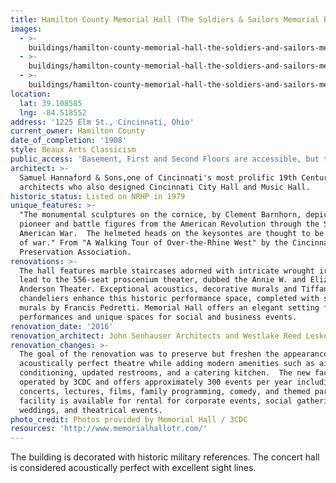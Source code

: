 ```yaml
---
title: Hamilton County Memorial Hall (The Soldiers & Sailors Memorial Building)
images:
  - >-
    buildings/hamilton-county-memorial-hall-the-soldiers-and-sailors-memorial-building/hamilton-county-memorial-hall-the-soldiers-and-sailors-memorial-building-0_enuy6i
  - >-
    buildings/hamilton-county-memorial-hall-the-soldiers-and-sailors-memorial-building/hamilton-county-memorial-hall-the-soldiers-and-sailors-memorial-building-1_hodjtc
  - >-
    buildings/hamilton-county-memorial-hall-the-soldiers-and-sailors-memorial-building/hamilton-county-memorial-hall-the-soldiers-and-sailors-memorial-building-2_xbsg8w
location:
  lat: 39.108585
  lng: -84.518552
address: '1225 Elm St., Cincinnati, Ohio'
current_owner: Hamilton County
date_of_completion: '1908'
style: Beaux Arts Classicism
public_access: 'Basement, First and Second Floors are accessible, but the balcony is not.'
architect: >-
  Samuel Hannaford & Sons,one of Cincinnati's most prolific 19th Century
  architects who also designed Cincinnati City Hall and Music Hall.
historic_status: Listed on NRHP in 1979
unique_features: >-
  "The monumental sculptures on the cornice, by Clement Barnhorn, depicit
  pioneer and battle figures from the American Revolution through the Spanish
  American War.  The helmeted heads on the keysontes are thought to be Mars, god
  of war." From "A Walking Tour of Over-the-Rhine West" by the Cincinnati
  Preservation Association.
renovations: >-
  The hall features marble staircases adorned with intricate wrought iron that
  lead to the 556-seat proscenium theater, dubbed the Annie W. and Elizabeth M.
  Anderson Theater. Exceptional acoustics, decorative murals and Tiffany
  chandeliers enhance this historic performance space, completed with stenciled
  murals by Francis Pedretti. Memorial Hall offers an elegant setting for
  performances and unique spaces for social and business events.
renovation_date: '2016'
renovation_architect: John Senhauser Architects and Westlake Reed Leskosky
renovation_changes: >-
  The goal of the renovation was to preserve but freshen the appearance of the
  acoustically perfect theatre while adding modern amenities such as air
  conditioning, updated restrooms, and a catering kitchen.  The new facility is
  operated by 3CDC and offers approximately 300 events per year including
  concerts, lectures, films, family programming, comedy, and themed parties. The
  facility is available for rental for corporate events, social gatherings,
  weddings, and theatrical events.
photo_credit: Photos provided by Memorial Hall / 3CDC
resources: 'http://www.memorialhallotr.com/'
---
```


The building is decorated with historic military references. The concert hall is considered acoustically perfect with excellent sight lines.
